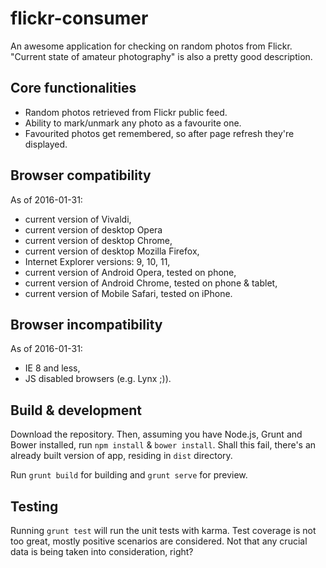 # flickr-consumer

An awesome application for checking on random photos from Flickr. "Current state 
of amateur photography" is also a pretty good description.

## Core functionalities

* Random photos retrieved from Flickr public feed.
* Ability to mark/unmark any photo as a favourite one.
* Favourited photos get remembered, so after page refresh they're displayed.

## Browser compatibility

As of 2016-01-31:

* current version of Vivaldi,
* current version of desktop Opera
* current version of desktop Chrome,
* current version of desktop Mozilla Firefox,
* Internet Explorer versions: 9, 10, 11,
* current version of Android Opera, tested on phone,
* current version of Android Chrome, tested on phone & tablet,
* current version of Mobile Safari, tested on iPhone.

## Browser incompatibility

As of 2016-01-31:

* IE 8 and less,
* JS disabled browsers (e.g. Lynx ;)).

## Build & development

Download the repository. Then, assuming you have Node.js, Grunt and Bower installed, 
run `npm install` & `bower install`. Shall this fail, there's an already built 
version of app, residing in `dist` directory.

Run `grunt build` for building and `grunt serve` for preview.

## Testing

Running `grunt test` will run the unit tests with karma.
Test coverage is not too great, mostly positive scenarios are considered. Not
that any crucial data is being taken into consideration, right?
